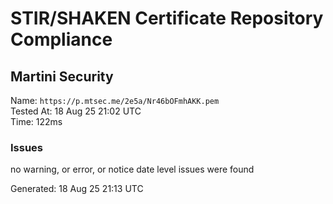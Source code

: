 # STIR/SHAKEN Certificate Repository Compliance

## Martini Security

Name: `https://p.mtsec.me/2e5a/Nr46bOFmhAKK.pem`\
Tested At: 18 Aug 25 21:02 UTC\
Time: 122ms

### Issues

no warning, or error, or notice date level issues were found

Generated: 18 Aug 25 21:13 UTC